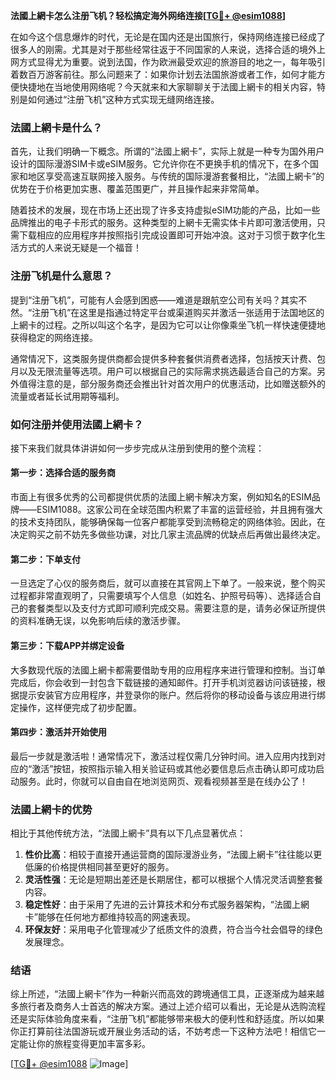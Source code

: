 **法國上網卡怎么注册飞机？轻松搞定海外网络连接[[TG💪+ @esim1088](https://t.me/s/esim1088)]**

在如今这个信息爆炸的时代，无论是在国内还是出国旅行，保持网络连接已经成了很多人的刚需。尤其是对于那些经常往返于不同国家的人来说，选择合适的境外上网方式显得尤为重要。说到法国，作为欧洲最受欢迎的旅游目的地之一，每年吸引着数百万游客前往。那么问题来了：如果你计划去法国旅游或者工作，如何才能方便快捷地在当地使用网络呢？今天就来和大家聊聊关于法國上網卡的相关内容，特别是如何通过“注册飞机”这种方式实现无缝网络连接。

### 法國上網卡是什么？

首先，让我们明确一下概念。所谓的“法國上網卡”，实际上就是一种专为国外用户设计的国际漫游SIM卡或eSIM服务。它允许你在不更换手机的情况下，在多个国家和地区享受高速互联网接入服务。与传统的国际漫游套餐相比，“法國上網卡”的优势在于价格更加实惠、覆盖范围更广，并且操作起来非常简单。

随着技术的发展，现在市场上还出现了许多支持虚拟eSIM功能的产品，比如一些品牌推出的电子卡形式的服务。这种类型的上網卡无需实体卡片即可激活使用，只需下载相应的应用程序并按照指引完成设置即可开始冲浪。这对于习惯于数字化生活方式的人来说无疑是一个福音！

### 注册飞机是什么意思？

提到“注册飞机”，可能有人会感到困惑——难道是跟航空公司有关吗？其实不然。“注册飞机”在这里是指通过特定平台或渠道购买并激活一张适用于法国地区的上網卡的过程。之所以叫这个名字，是因为它可以让你像乘坐飞机一样快速便捷地获得稳定的网络连接。

通常情况下，这类服务提供商都会提供多种套餐供消费者选择，包括按天计费、包月以及无限流量等选项。用户可以根据自己的实际需求挑选最适合自己的方案。另外值得注意的是，部分服务商还会推出针对首次用户的优惠活动，比如赠送额外的流量或者延长试用期等福利。

### 如何注册并使用法國上網卡？

接下来我们就具体讲讲如何一步步完成从注册到使用的整个流程：

#### 第一步：选择合适的服务商
市面上有很多优秀的公司都提供优质的法國上網卡解决方案，例如知名的ESIM品牌——ESIM1088。这家公司在全球范围内积累了丰富的运营经验，并且拥有强大的技术支持团队，能够确保每一位客户都能享受到流畅稳定的网络体验。因此，在决定购买之前不妨先多做些功课，对比几家主流品牌的优缺点后再做出最终决定。

#### 第二步：下单支付
一旦选定了心仪的服务商后，就可以直接在其官网上下单了。一般来说，整个购买过程都非常直观明了，只需要填写个人信息（如姓名、护照号码等）、选择适合自己的套餐类型以及支付方式即可顺利完成交易。需要注意的是，请务必保证所提供的资料准确无误，以免影响后续的激活步骤。

#### 第三步：下载APP并绑定设备
大多数现代版的法國上網卡都需要借助专用的应用程序来进行管理和控制。当订单完成后，你会收到一封包含下载链接的通知邮件。打开手机浏览器访问该链接，根据提示安装官方应用程序，并登录你的账户。然后将你的移动设备与该应用进行绑定操作，这样便完成了初步配置。

#### 第四步：激活并开始使用
最后一步就是激活啦！通常情况下，激活过程仅需几分钟时间。进入应用内找到对应的“激活”按钮，按照指示输入相关验证码或其他必要信息后点击确认即可成功启动服务。此时，你就可以自由自在地浏览网页、观看视频甚至是在线办公了！

### 法國上網卡的优势

相比于其他传统方法，“法國上網卡”具有以下几点显著优点：

1. **性价比高**：相较于直接开通运营商的国际漫游业务，“法國上網卡”往往能以更低廉的价格提供相同甚至更好的服务。
2. **灵活性强**：无论是短期出差还是长期居住，都可以根据个人情况灵活调整套餐内容。
3. **稳定性好**：由于采用了先进的云计算技术和分布式服务器架构，“法國上網卡”能够在任何地方都维持较高的网速表现。
4. **环保友好**：采用电子化管理减少了纸质文件的浪费，符合当今社会倡导的绿色发展理念。

### 结语

综上所述，“法國上網卡”作为一种新兴而高效的跨境通信工具，正逐渐成为越来越多旅行者及商务人士首选的解决方案。通过上述介绍可以看出，无论是从选购流程还是实际体验角度来看，“注册飞机”都能够带来极大的便利性和舒适度。所以如果你正打算前往法国游玩或开展业务活动的话，不妨考虑一下这种方法吧！相信它一定能让你的旅程变得更加丰富多彩。

[[TG💪+ @esim1088](https://t.me/s/esim1088) ![Image](https://i.postimg.cc/4NQfJmqS/Snipaste-2025-05-13-00-14-12.png)]
